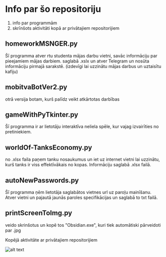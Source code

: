 # Info par šo repositoriju
1. info par programmām
2. skrīnšots aktivitāti kopā ar privātajiem repositorijiem

## homeworkMSNGER.py
Šī programma atver rtu studenta mājas darbu vietni, savāc informāciju par pieejamiem mājas darbiem. saglabā .xslx un atver Telegram un nosūta informāciju pirmajā sarakstē. (izdevīgi lai uzzinātu mājas darbus un uztaisītu kafiju)
## mobitvaBotVer2.py
otrā versija botam, kurš palīdz veikt atkārtotas darbības
## gameWithPyTkinter.py
Šī programma ir ar lietotāju interaktīva neliela spēle, kur vajag izvairīties no pretiniekiem.
## worldOf-TanksEconomy.py
no .xlsx faila paņem tanku nosaukumus un iet uz internet vietni lai uzzinātu, kurš tanks ir viss effektīvākais no kopas. Informāciju saglabā .xlsx failā.
## autoNewPasswords.py
Šī programma ņēm lietotāja saglabātos vietnes url uz paroļu mainīšanu. Atver vietni un pajautā jaunās paroles specifikācijas un saglabā to txt failā.
## printScreenToImg.py
veido skrinšotus un kopē tos "Obsidian.exe", kuri tiek automātiski pārveidoti par .jpg

Kopējā aktivitāte ar privātajiem repositorijiem

![alt text]([http://url/to/img.png](https://github.com/Mleeah/mainProjekti/blob/main/activity.jpg))
